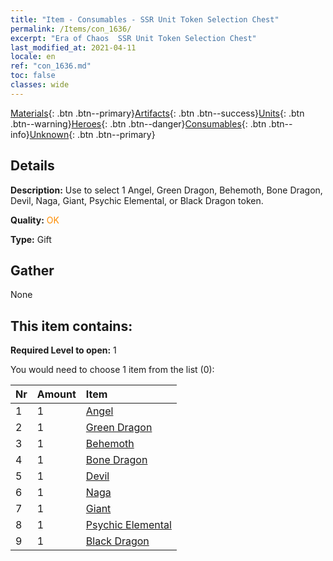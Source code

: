 ```yaml
---
title: "Item - Consumables - SSR Unit Token Selection Chest"
permalink: /Items/con_1636/
excerpt: "Era of Chaos  SSR Unit Token Selection Chest"
last_modified_at: 2021-04-11
locale: en
ref: "con_1636.md"
toc: false
classes: wide
---
```

 [Materials](/Items/){: .btn .btn--primary}[Artifacts](/Items/Artifacts/){: .btn .btn--success}[Units](/Items/Units/){: .btn .btn--warning}[Heroes](/Items/Heroes/){: .btn .btn--danger}[Consumables](/Items/Consumables/){: .btn .btn--info}[Unknown](/Items/Unknown/){: .btn .btn--primary}

## Details
 **Description:** Use to select 1 Angel, Green Dragon, Behemoth, Bone Dragon, Devil, Naga, Giant, Psychic Elemental, or Black Dragon token.

 **Quality:** <span style="color: #FF8C00">OK</span>

 **Type:** Gift

## Gather

  None

## This item contains:

 **Required Level to open:** 1

 You would need to choose 1 item from the list (0):

  | Nr | Amount |     Item    |
  |:---|:-------|:------------|
  | 1 | 1 | [Angel](/Items/unt_196/) | 
  | 2 | 1 | [Green Dragon](/Items/unt_205/) | 
  | 3 | 1 | [Behemoth](/Items/unt_223/) | 
  | 4 | 1 | [Bone Dragon](/Items/unt_214/) | 
  | 5 | 1 | [Devil](/Items/unt_232/) | 
  | 6 | 1 | [Naga](/Items/unt_240/) | 
  | 7 | 1 | [Giant ](/Items/unt_241/) | 
  | 8 | 1 | [Psychic Elemental](/Items/unt_267/) | 
  | 9 | 1 | [Black Dragon](/Items/unt_250/) | 
